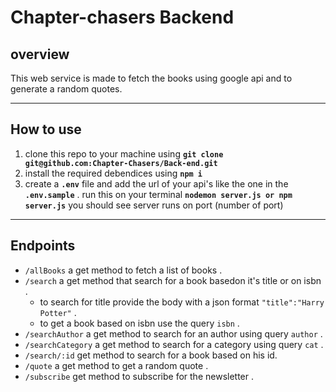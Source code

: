 # Chapter-chasers Backend

## overview

 This web service is made to fetch the books using google api and to generate a random quotes.

---

## How to use

1. clone this repo to your machine using **`git clone git@github.com:Chapter-Chasers/Back-end.git`**
2. install the required debendices using **`npm i`**
3. create a **`.env`** file and add the url of your api's like the one in the **`.env.sample`** .
run this on your terminal **`nodemon server.js or npm server.js`** you should see server runs on port (number of port)


---

## Endpoints

- `/allBooks` a get method to fetch a list of books .
- `/search` a get method that search for a book basedon it's title or on isbn .
  - to search for title provide the body with a json format `"title":"Harry Potter"` .
  - to get a book based on isbn use the query `isbn` .
- `/searchAuthor` a get method to search for an author using query `author` .
- `/searchCategory` a get method to search for a category using query `cat` .
- `/search/:id` get method to search for a book based on his id.
- `/quote` a get method to get a random quote .
- `/subscribe` get method to subscribe for the newsletter .